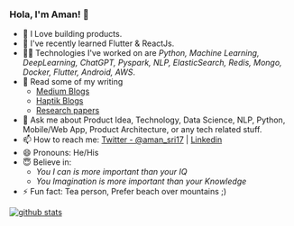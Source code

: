 ### Hola, I'm Aman! 👋

- 🔭 I Love building products.
- 🤗 I've recently learned Flutter & ReactJs. 
- 🤹🏻‍ Technologies I've worked on are *Python, Machine Learning, DeepLearning, ChatGPT, Pyspark, NLP, ElasticSearch, Redis, Mongo, Docker, Flutter, Android, AWS*.
- 📄 Read some of my writing
  - [Medium Blogs](https://medium.com/@amans.rlx)
  - [Haptik Blogs](https://haptik.ai/tech/author/aman-srivastava/)
  - [Research papers](https://www.researchgate.net/profile/Aman_Srivastava14/research)
- 💬 Ask me about Product Idea, Technology, Data Science, NLP, Python, Mobile/Web App, Product Architecture, or any tech related stuff.
- 📫 How to reach me: [Twitter - @aman_sri17](https://twitter.com/aman_sri17) | [Linkedin](https://www.linkedin.com/in/aman-srivastava-a8bb1285/)
- 😄 Pronouns: He/His
- 😇 Believe in: 
  - *You I can is more important than your IQ* 
  - *You Imagination is more important than your Knowledge*
- ⚡ Fun fact: Tea person, Prefer beach over mountains ;)

[![github stats](https://github-readme-stats.vercel.app/api?username=amansrivastava17&show_icons=true&hide_border=False)](https://github.com/amansrivastava17)
